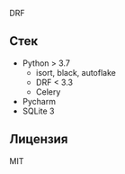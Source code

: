 DRF
## Стек

- Python > 3.7
  - isort, black, autoflake
  - DRF < 3.3
  - Celery
- Pycharm
- SQLite 3

## Лицензия

MIT
